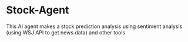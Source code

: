 # Stock-Agent

This AI agent makes a stock prediction analysis using sentiment analysis (using WSJ API to get news data) and other tools